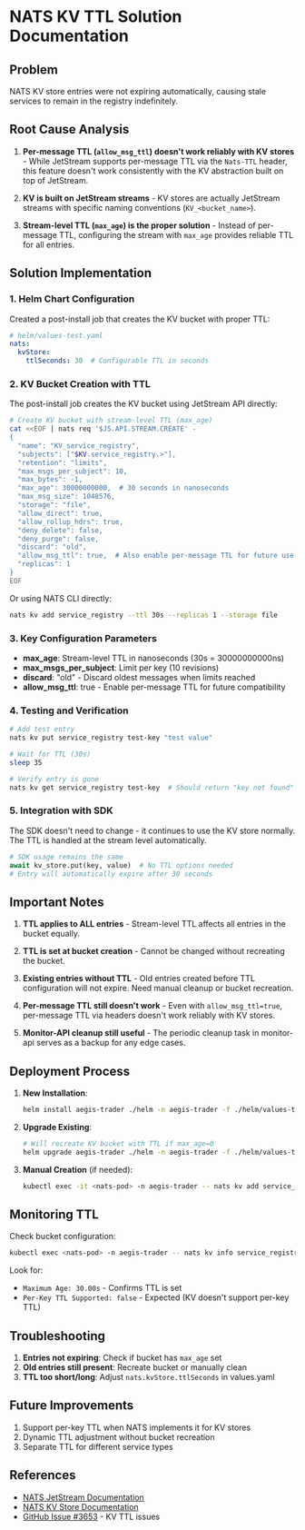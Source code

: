 # NATS KV TTL Solution Documentation

## Problem
NATS KV store entries were not expiring automatically, causing stale services to remain in the registry indefinitely.

## Root Cause Analysis
1. **Per-message TTL (`allow_msg_ttl`) doesn't work reliably with KV stores** - While JetStream supports per-message TTL via the `Nats-TTL` header, this feature doesn't work consistently with the KV abstraction built on top of JetStream.

2. **KV is built on JetStream streams** - KV stores are actually JetStream streams with specific naming conventions (`KV_<bucket_name>`).

3. **Stream-level TTL (`max_age`) is the proper solution** - Instead of per-message TTL, configuring the stream with `max_age` provides reliable TTL for all entries.

## Solution Implementation

### 1. Helm Chart Configuration
Created a post-install job that creates the KV bucket with proper TTL:

```yaml
# helm/values-test.yaml
nats:
  kvStore:
    ttlSeconds: 30  # Configurable TTL in seconds
```

### 2. KV Bucket Creation with TTL
The post-install job creates the KV bucket using JetStream API directly:

```bash
# Create KV bucket with stream-level TTL (max_age)
cat <<EOF | nats req '$JS.API.STREAM.CREATE' -
{
  "name": "KV_service_registry",
  "subjects": ["$KV.service_registry.>"],
  "retention": "limits",
  "max_msgs_per_subject": 10,
  "max_bytes": -1,
  "max_age": 30000000000,  # 30 seconds in nanoseconds
  "max_msg_size": 1048576,
  "storage": "file",
  "allow_direct": true,
  "allow_rollup_hdrs": true,
  "deny_delete": false,
  "deny_purge": false,
  "discard": "old",
  "allow_msg_ttl": true,  # Also enable per-message TTL for future use
  "replicas": 1
}
EOF
```

Or using NATS CLI directly:
```bash
nats kv add service_registry --ttl 30s --replicas 1 --storage file
```

### 3. Key Configuration Parameters
- **max_age**: Stream-level TTL in nanoseconds (30s = 30000000000ns)
- **max_msgs_per_subject**: Limit per key (10 revisions)
- **discard**: "old" - Discard oldest messages when limits reached
- **allow_msg_ttl**: true - Enable per-message TTL for future compatibility

### 4. Testing and Verification
```bash
# Add test entry
nats kv put service_registry test-key "test value"

# Wait for TTL (30s)
sleep 35

# Verify entry is gone
nats kv get service_registry test-key  # Should return "key not found"
```

### 5. Integration with SDK
The SDK doesn't need to change - it continues to use the KV store normally. The TTL is handled at the stream level automatically.

```python
# SDK usage remains the same
await kv_store.put(key, value)  # No TTL options needed
# Entry will automatically expire after 30 seconds
```

## Important Notes

1. **TTL applies to ALL entries** - Stream-level TTL affects all entries in the bucket equally.

2. **TTL is set at bucket creation** - Cannot be changed without recreating the bucket.

3. **Existing entries without TTL** - Old entries created before TTL configuration will not expire. Need manual cleanup or bucket recreation.

4. **Per-message TTL still doesn't work** - Even with `allow_msg_ttl=true`, per-message TTL via headers doesn't work reliably with KV stores.

5. **Monitor-API cleanup still useful** - The periodic cleanup task in monitor-api serves as a backup for any edge cases.

## Deployment Process

1. **New Installation**:
   ```bash
   helm install aegis-trader ./helm -n aegis-trader -f ./helm/values-test.yaml
   ```

2. **Upgrade Existing**:
   ```bash
   # Will recreate KV bucket with TTL if max_age=0
   helm upgrade aegis-trader ./helm -n aegis-trader -f ./helm/values-test.yaml
   ```

3. **Manual Creation** (if needed):
   ```bash
   kubectl exec -it <nats-pod> -n aegis-trader -- nats kv add service_registry --ttl 30s
   ```

## Monitoring TTL

Check bucket configuration:
```bash
kubectl exec <nats-pod> -n aegis-trader -- nats kv info service_registry
```

Look for:
- `Maximum Age: 30.00s` - Confirms TTL is set
- `Per-Key TTL Supported: false` - Expected (KV doesn't support per-key TTL)

## Troubleshooting

1. **Entries not expiring**: Check if bucket has `max_age` set
2. **Old entries still present**: Recreate bucket or manually clean
3. **TTL too short/long**: Adjust `nats.kvStore.ttlSeconds` in values.yaml

## Future Improvements

1. Support per-key TTL when NATS implements it for KV stores
2. Dynamic TTL adjustment without bucket recreation
3. Separate TTL for different service types

## References
- [NATS JetStream Documentation](https://docs.nats.io/nats-concepts/jetstream)
- [NATS KV Store Documentation](https://docs.nats.io/nats-concepts/jetstream/key-value-store)
- [GitHub Issue #3653](https://github.com/nats-io/nats-server/issues/3653) - KV TTL issues
